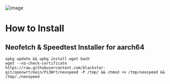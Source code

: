 ![image](https://user-images.githubusercontent.com/56350314/110074097-37940e80-7db3-11eb-8842-6d2278db7e1d.png)

# How to Install

## Neofetch & Speedtest Installer for aarch64
  ```
  opkg update && opkg install wget bash
  wget --no-check-certificate https://raw.githubusercontent.com/blackstar-git/openwrt/main/Pi3Wrt/neospeed -P /tmp/ && chmod +x /tmp/neospeed && /tmp/./neospeed 
  ```
  
